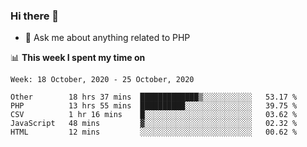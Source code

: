 ### Hi there 👋

<!--
**mustafaculban/mustafaculban** is a ✨ _special_ ✨ repository because its `README.md` (this file) appears on your GitHub profile.

Here are some ideas to get you started:

- 🌱 I’m currently learning ...
- 👯 I’m looking to collaborate on ...
- 🤔 I’m looking for help with ...
- 📫 How to reach me: ...
- 😄 Pronouns: ...
- ⚡ Fun fact: ...

-->
- 💬 Ask me about anything related to PHP


📊 **This week I spent my time on**
<!--START_SECTION:waka-->
```text
Week: 18 October, 2020 - 25 October, 2020

Other        18 hrs 37 mins  █████████████▒░░░░░░░░░░░   53.17 % 
PHP          13 hrs 55 mins  ██████████░░░░░░░░░░░░░░░   39.75 % 
CSV          1 hr 16 mins    █░░░░░░░░░░░░░░░░░░░░░░░░   03.62 % 
JavaScript   48 mins         ▓░░░░░░░░░░░░░░░░░░░░░░░░   02.32 % 
HTML         12 mins         ░░░░░░░░░░░░░░░░░░░░░░░░░   00.62 % 
```
<!--END_SECTION:waka-->
